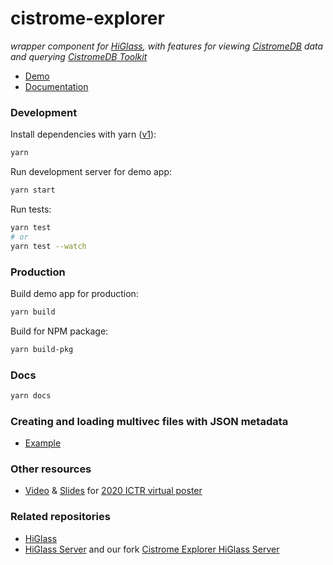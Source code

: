# cistrome-explorer

_wrapper component for [HiGlass](http://higlass.io/), with features for viewing [CistromeDB](http://cistrome.org/db/) data and querying [CistromeDB Toolkit](http://dbtoolkit.cistrome.org/)_

- [Demo](http://cisvis.gehlenborglab.org/)
- [Documentation](http://cisvis.gehlenborglab.org/docs/)

### Development

Install dependencies with yarn ([v1](http://classic.yarnpkg.com)):

```sh
yarn
```

Run development server for demo app:

```sh
yarn start
```

Run tests:

```sh
yarn test
# or
yarn test --watch
```

### Production

Build demo app for production:

```sh
yarn build
```

Build for NPM package:

```sh
yarn build-pkg
```

### Docs

```sh
yarn docs
```

### Creating and loading multivec files with JSON metadata

- [Example](https://github.com/keller-mark/clodius-cistrome-example)

### Other resources
- [Video](https://drive.google.com/file/d/1SrtFHrEuJY5zHuPjPkBmPTxgZPRQ0qRR/view) & [Slides](https://drive.google.com/file/d/1Z4tO-lrClZY3P7_n2N3kar5YoQoMNVCh/view?usp=sharing) for [2020 ICTR virtual poster](https://ncihub.org/groups/itcr/2020_virtual_posters)

### Related repositories

- [HiGlass](http://higlass.io/)
- [HiGlass Server](https://github.com/higlass/higlass-server) and our fork [Cistrome Explorer HiGlass Server](https://github.com/hms-dbmi/cistrome-explorer-higlass-server)